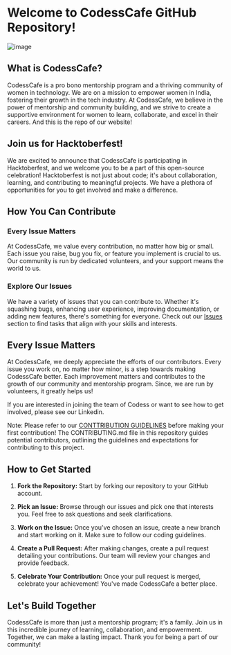 # Welcome to CodessCafe GitHub Repository!

![image](https://github.com/Codess-Cafe/Codess-Website/assets/83345228/3bc879bd-4634-413b-b80e-25a6bb320791)


## What is CodessCafe?

CodessCafe is a pro bono mentorship program and a thriving community of women in technology. We are on a mission to empower women in India, fostering their growth in the tech industry. At CodessCafe, we believe in the power of mentorship and community building, and we strive to create a supportive environment for women to learn, collaborate, and excel in their careers. And this is the repo of our website!

## Join us for Hacktoberfest!

We are excited to announce that CodessCafe is participating in Hacktoberfest, and we welcome you to be a part of this open-source celebration! Hacktoberfest is not just about code; it's about collaboration, learning, and contributing to meaningful projects. We have a plethora of opportunities for you to get involved and make a difference.

## How You Can Contribute

### Every Issue Matters

At CodessCafe, we value every contribution, no matter how big or small. Each issue you raise, bug you fix, or feature you implement is crucial to us. Our community is run by dedicated volunteers, and your support means the world to us.

### Explore Our Issues

We have a variety of issues that you can contribute to. Whether it's squashing bugs, enhancing user experience, improving documentation, or adding new features, there's something for everyone. Check out our [Issues](https://github.com/Codess-Cafe/Codess-Website/issues) section to find tasks that align with your skills and interests.

## Every Issue Matters

At CodessCafe, we deeply appreciate the efforts of our contributors. Every issue you work on, no matter how minor, is a step towards making CodessCafe better. Each improvement matters and contributes to the growth of our community and mentorship program. Since, we are run by volunteers, it greatly helps us!

If you are interested in joining the team of Codess or want to see how to get involved, please see our Linkedin.

Note: Please refer to our [CONTTRIBUTION GUIDELINES](https://github.com/Codess-Cafe/Codess-Website/blob/main/CONTRIBUTING.md) before making your first contribution! The CONTRIBUTING.md file in this repository guides potential contributors, outlining the guidelines and expectations for contributing to this project. 


## How to Get Started

1. **Fork the Repository:** Start by forking our repository to your GitHub account.

2. **Pick an Issue:** Browse through our issues and pick one that interests you. Feel free to ask questions and seek clarifications.

3. **Work on the Issue:** Once you've chosen an issue, create a new branch and start working on it. Make sure to follow our coding guidelines.

4. **Create a Pull Request:** After making changes, create a pull request detailing your contributions. Our team will review your changes and provide feedback.

5. **Celebrate Your Contribution:** Once your pull request is merged, celebrate your achievement! You've made CodessCafe a better place.

## Let's Build Together

CodessCafe is more than just a mentorship program; it's a family. Join us in this incredible journey of learning, collaboration, and empowerment. Together, we can make a lasting impact. Thank you for being a part of our community!
